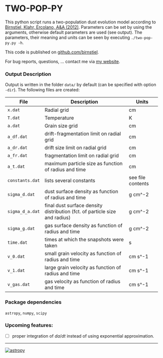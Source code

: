 # TWO-POP-PY                                                                  

This python script runs a two-population dust evolution model according to [Birnstiel,
Klahr, Ercolano, A&A (2012)](http://dx.doi.org/10.1051/0004-6361/201118136). Parameters
can be set by using the arguments, otherwise default parameters are used (see output). The
parameters, their meaning and units can be seen by executing `./two-pop-py.py -h`.

This code is published on [github.com/birnstiel](https://github.com/birnstiel/two-pop-py).

For bug reports, questions, ... contact me via [my website](http://www.til-birnstiel.de/contact/).

### Output Description

Output is written in the folder `data/` by default (can be specified with option `-dir`).
The following files are created:

|File	| Description	| Units  
|-------------	| ---	| ---	|  
|`x.dat`	| Radial grid	| cm  
|`T.dat`	| Temperature	| K  
|`a.dat`	| Grain size grid	| cm  
|`a_df.dat`	| drift-fragmentation limit on radial grid	| cm  
|`a_dr.dat`	| drift size limit on radial grid	| cm  
|`a_fr.dat`	| fragmentation limit on radial grid	| cm  
|`a_t.dat`	| maximum particle size as function of radius and time	| cm  
|`constants.dat`	| lists several constants	| see file contents  
|`sigma_d.dat`	| dust surface density as function of radius and time	| g cm^-2  
|`sigma_d_a.dat`	| final dust surface density distribution (fct. of particle size and radius)	| g cm^-2  
|`sigma_g.dat`	| gas surface density as function of radius and time	| g cm^-2  
|`time.dat`	| times at which the snapshots were taken	| s  
|`v_0.dat`	| small grain velocity as function of radius and time	| cm s^-1  
|`v_1.dat`	| large grain velocity as function of radius and time	| cm s^-1  
|`v_gas.dat`	| gas velocity as function of radius and time	| cm s^-1  

### Package dependencies

`astropy`, `numpy`, `scipy`

### Upcoming features:

- [ ] proper integration of $da/dt$ instead of using exponential approximation.


-------------
[![astropy](http://img.shields.io/badge/powered%20by-AstroPy-orange.svg?style=flat)](http://www.astropy.org/) 